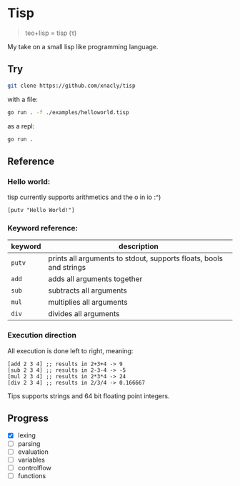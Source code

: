 # Tisp

> teo+lisp = tisp (τ)

My take on a small lisp like programming language.

## Try

```bash
git clone https://github.com/xnacly/tisp
```

with a file:

```bash
go run . -f ./examples/helloworld.tisp
```

as a repl:

```bash
go run .
```

## Reference

### Hello world:

tisp currently supports arithmetics and the o in io :^)

```tisp
[putv "Hello World!"]
```

### Keyword reference:

| keyword | description                                                        |
| ------- | ------------------------------------------------------------------ |
| `putv`  | prints all arguments to stdout, supports floats, bools and strings |
| `add`   | adds all arguments together                                        |
| `sub`   | subtracts all arguments                                            |
| `mul`   | multiplies all arguments                                           |
| `div`   | divides all arguments                                              |

### Execution direction

All execution is done left to right, meaning:

```tisp
[add 2 3 4] ;; results in 2+3+4 -> 9
[sub 2 3 4] ;; results in 2-3-4 -> -5
[mul 2 3 4] ;; results in 2*3*4 -> 24
[div 2 3 4] ;; results in 2/3/4 -> 0.166667
```

Tips supports strings and 64 bit floating point integers.

## Progress

- [x] lexing
- [ ] parsing
- [ ] evaluation
- [ ] variables
- [ ] controlflow
- [ ] functions
